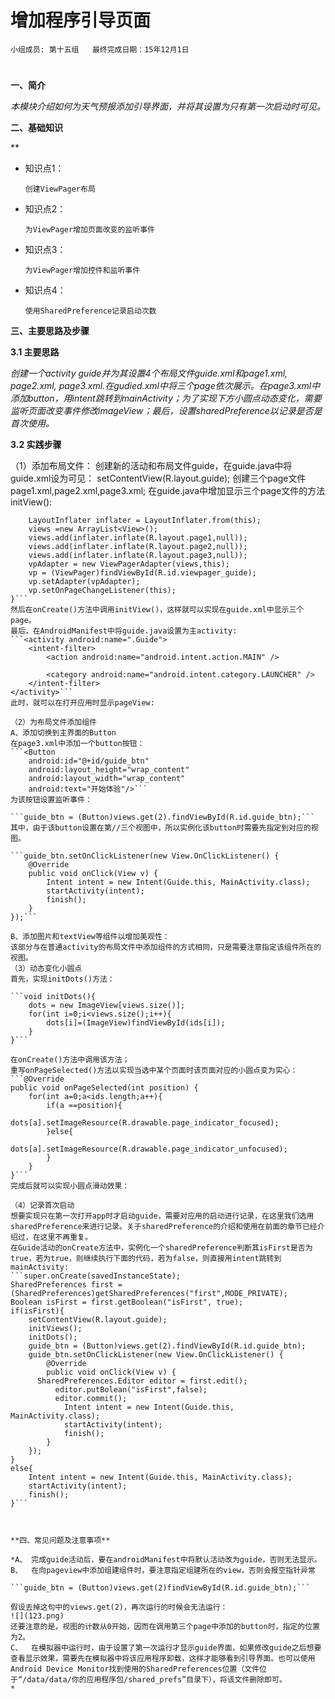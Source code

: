 # 增加程序引导页面


    小组成员: 第十五组   最终完成日期：15年12月1日
# 

**一、简介**

*本模块介绍如何为天气预报添加引导界面，并将其设置为只有第一次启动时可见。*

**二、基础知识**

**
   
* 知识点1：

      创建ViewPager布局

* 知识点2：

      为ViewPager增加页面改变的监听事件


* 知识点3：

      为ViewPager增加控件和监听事件
* 知识点4：

      使用SharedPreference记录启动次数


   

**三、主要思路及步骤**

**3.1 主要思路**

*创建一个activity guide并为其设置4个布局文件guide.xml和page1.xml, page2.xml, page3.xml.在gudied.xml中将三个page依次展示。在page3.xml中添加button，用intent跳转到mainActivity；为了实现下方小圆点动态变化，需要监听页面改变事件修改imageView；最后，设置sharedPreference以记录是否是首次使用。*

**3.2 实践步骤**

（1）添加布局文件：
创建新的活动和布局文件guide，在guide.java中将guide.xml设为可见：
setContentView(R.layout.guide);
创建三个page文件page1.xml,page2.xml,page3.xml;
在guide.java中增加显示三个page文件的方法initView():
```private void initViews(){
    LayoutInflater inflater = LayoutInflater.from(this);
    views =new ArrayList<View>();
    views.add(inflater.inflate(R.layout.page1,null));
    views.add(inflater.inflate(R.layout.page2,null));
    views.add(inflater.inflate(R.layout.page3,null));
    vpAdapter = new ViewPagerAdapter(views,this);
    vp = (ViewPager)findViewById(R.id.viewpager_guide);
    vp.setAdapter(vpAdapter);
    vp.setOnPageChangeListener(this);
}```
然后在onCreate()方法中调用initView()，这样就可以实现在guide.xml中显示三个page。
最后，在AndroidManifest中将guide.java设置为主activity:
```<activity android:name=".Guide">
    <intent-filter>
        <action android:name="android.intent.action.MAIN" />

        <category android:name="android.intent.category.LAUNCHER" />
    </intent-filter>
</activity>```
此时，就可以在打开应用时显示pageView:
 
（2）为布局文件添加组件
A、添加切换到主界面的Button
在page3.xml中添加一个button按钮：
```<Button
    android:id="@+id/guide_btn"
    android:layout_height="wrap_content"
    android:layout_width="wrap_content"
    android:text="开始体验"/>```
为该按钮设置监听事件：

```guide_btn = (Button)views.get(2).findViewById(R.id.guide_btn);```
其中，由于该button设置在第//三个视图中，所以实例化该button时需要先指定到对应的视图。

```guide_btn.setOnClickListener(new View.OnClickListener() {
    @Override
    public void onClick(View v) {
        Intent intent = new Intent(Guide.this, MainActivity.class);
        startActivity(intent);
        finish();
    }
});```

B、添加图片和textView等组件以增加美观性：
该部分与在普通activity的布局文件中添加组件的方式相同，只是需要注意指定该组件所在的视图。
（3）动态变化小圆点
首先，实现initDots()方法：

```void initDots(){
    dots = new ImageView[views.size()];
    for(int i=0;i<views.size();i++){
        dots[i]=(ImageView)findViewById(ids[i]);
    }
}```

在onCreate()方法中调用该方法；
重写onPageSelected()方法以实现当选中某个页面时该页面对应的小圆点变为实心：
```@Override
public void onPageSelected(int position) {
    for(int a=0;a<ids.length;a++){
        if(a ==position){
            dots[a].setImageResource(R.drawable.page_indicator_focused);
        }else{
            dots[a].setImageResource(R.drawable.page_indicator_unfocused);
        }
    }
}```
完成后就可以实现小圆点滑动效果：
 
（4）记录首次启动
想要实现只在第一次打开app时才启动guide，需要对应用的启动进行记录，在这里我们选用sharedPreference来进行记录。关于sharedPreference的介绍和使用在前面的章节已经介绍过，在这里不再重复。
在Guide活动的onCreate方法中，实例化一个sharedPreference判断其isFirst是否为true，若为true，则继续执行下面的代码，若为false，则直接用intent跳转到mainActivity:
```super.onCreate(savedInstanceState);
SharedPreferences first = (SharedPreferences)getSharedPreferences("first",MODE_PRIVATE);
Boolean isFirst = first.getBoolean("isFirst", true);
if(isFirst){
    setContentView(R.layout.guide);
    initViews();
    initDots();
    guide_btn = (Button)views.get(2).findViewById(R.id.guide_btn);
    guide_btn.setOnClickListener(new View.OnClickListener() {
        @Override
        public void onClick(View v) {
	  SharedPreferences.Editor editor = first.edit();
    	  editor.putBolean("isFirst",false);
    	  editor.commit();
            Intent intent = new Intent(Guide.this, MainActivity.class);
            startActivity(intent);
            finish();
        }
    });
}
else{
    Intent intent = new Intent(Guide.this, MainActivity.class);
    startActivity(intent);
    finish();
}```



**四、常见问题及注意事项**

*A、	完成guide活动后，要在androidManifest中将默认活动改为guide，否则无法显示。
B、	在向pageview中添加组建组件时，要注意指定组建所在的view，否则会报空指针异常

```guide_btn = (Button)views.get(2)findViewById(R.id.guide_btn);```

假设去掉这句中的views.get(2)，再次运行的时候会无法运行：
![](123.png) 
还要注意的是，视图的计数从0开始，因而在调用第三个page中添加的button时，指定的位置为2。
C、	在模拟器中运行时，由于设置了第一次运行才显示guide界面，如果修改guide之后想要查看显示效果，需要先在模拟器中将该应用程序卸载，这样才能够看到引导界面。也可以使用Android Device Monitor找到使用的SharedPreferences位置（文件位于“/data/data/你的应用程序包/shared_prefs”目录下），将该文件删除即可。
*
